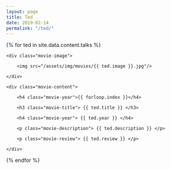 ```yaml
---
layout: page
title: Ted
date: 2019-02-14
permalink: "/ted/"
---
```


{% for ted in site.data.content.talks %}

<div class="movie-container">

    <div class="movie-image">
    
        <img src="/assets/img/movies/{{ ted.image }}.jpg"/>
    
    </div>

    <div class="movie-content">
    
        <h4 class="movie-year">{{ forloop.index }}</h4>
    
        <h3 class="movie-title"> {{ ted.title }} </h3>
    
        <h4 class="movie-year"> {{ ted.year }} </h4>
    
        <p class="movie-description"> {{ ted.description }} </p>
    
        <p class="movie-review"> {{ ted.review }} </p>
    
    </div>

</div>

{% endfor %}